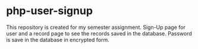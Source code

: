 # php-user-signup
This repository is created for my semester assignment. Sign-Up page for user and a record page to see the records saved in the database. Password is save in the database in encrypted form.
